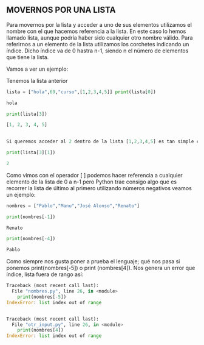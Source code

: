 ## MOVERNOS POR UNA LISTA

Para movernos por la lista y acceder a uno de sus elementos utilizamos el nombre con el que hacemos referencia a la lista. En este caso lo hemos llamado lista, aunque podría haber sido cualquier otro nombre válido. Para referirnos a un elemento de la lista utilizamos los corchetes indicando un índice. Dicho índice va de 0 hastra n-1, siendo n el número de elementos que tiene la lista.

Vamos a ver un ejemplo:

Tenemos la lista anterior
```python
lista = ["hola",69,"curso",[1,2,3,4,5]] print(lista[0]) 

hola 

print(lista[3])

[1, 2, 3, 4, 5]
 

Si queremos acceder al 2 dentro de la lista [1,2,3,4,5] es tan simple como:

print(lista[3][1]) 

2
```
Como vimos con el operador [ ] podemos hacer referencia a cualquier elemento de la lista de 0 a n-1 pero Python trae consigo algo que es recorrer la lista de último al primero utilizando números negativos veamos un ejemplo:
```python
nombres = ["Pablo","Manu","José Alonso","Renato"]

print(nombres[-1])

Renato

print(nombres[-4])

Pablo
```
Como siempre nos gusta poner a prueba el lenguaje; qué nos pasa si ponemos print(nombres[-5]) o print (nombres[4]). Nos genera un error que índice, lista fuera de rango así:
```python
Traceback (most recent call last):
  File "nombres.py", line 26, in <module>
    print(nombres[-5])
IndexError: list index out of range 


Traceback (most recent call last):
  File "otr_input.py", line 26, in <module>
    print(nombres[4])
IndexError: list index out of range
```
